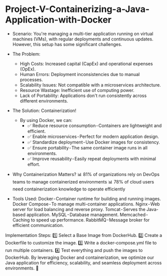 # Project-V-Containerizing-a-Java-Application-with-Docker
* Scenario:
You're managing a multi-tier application running on virtual machines (VMs), with regular deployments and continuous updates. However, this setup has some significant challenges.
* The Problem:
     * High Costs: Increased capital (CapEx) and operational expenses (OpEx).
     * Human Errors: Deployment inconsistencies due to manual processes.
     * Scalability Issues: Not compatible with a microservices architecture.
     * Resource Wastage: Inefficient use of computing power.
     * Lack of Portability: Applications don't run consistently across different environments.

* The Solution: Containerization!
  * By using Docker, we can:
    * ✅ Reduce resource consumption - Containers are lightweight and efficient.
    * ✅ Enable microservices - Perfect for modern application design.
    * ✅ Standardize deployment - Use Docker images for consistency.
    * ✅ Ensure portability - The same container image runs in all environments.
    * ✅ Improve reusability - Easily repeat deployments with minimal effort.
* Why Containerization Matters?
  📊 81% of organizations rely on DevOps teams to manage containerized environments
  📊 78% of cloud users need containerization knowledge to operate efficiently
* Tools Used:
Docker - Container runtime for building and running images.
Docker Compose - To manage multi-container applications.
Nginx - Web server for load balancing and reverse proxy.
Tomcat - Serves the Java-based application.
MySQL - Database management.
Memcached - Caching to speed up performance.
RabbitMQ - Message broker for efficient communication.

Implementation Steps:
1️⃣ Select a Base Image from DockerHub.
2️⃣ Create a Dockerfile to customize the image.
3️⃣ Write a docker-compose.yml file to run multiple containers.
4️⃣ Test everything and push the images to DockerHub.
By leveraging Docker and containerization, we optimize our Java application for efficiency, scalability, and seamless deployment across environments. 🚀
